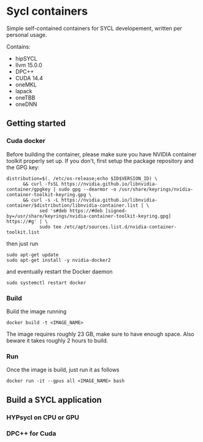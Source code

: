 # Sycl containers

Simple self-contained containers for SYCL developement, written per personal usage.

Contains:
* hipSYCL
* llvm 15.0.0
* DPC++ 
* CUDA 14.4
* oneMKL
* lapack
* oneTBB
* oneDNN

## Getting started

### Cuda docker
Before building the container, please make sure you have NVIDIA container toolkit properly set up. If you don't, first
setup the package repository and the GPG key:

```shell
distribution=$(. /etc/os-release;echo $ID$VERSION_ID) \
      && curl -fsSL https://nvidia.github.io/libnvidia-container/gpgkey | sudo gpg --dearmor -o /usr/share/keyrings/nvidia-container-toolkit-keyring.gpg \
      && curl -s -L https://nvidia.github.io/libnvidia-container/$distribution/libnvidia-container.list | \
            sed 's#deb https://#deb [signed-by=/usr/share/keyrings/nvidia-container-toolkit-keyring.gpg] https://#g' | \
            sudo tee /etc/apt/sources.list.d/nvidia-container-toolkit.list
```

then just run

```shell
sudo apt-get update
sudo apt-get install -y nvidia-docker2
```

and eventually restart the Docker daemon

```shell
sudo systemctl restart docker
```

### Build  

Build the image running

```shell
docker build -t <IMAGE_NAME>
```

The image requires roughly 23 GB, make sure to have enough space. Also beware it takes roughly 2 hours to build.  


### Run

Once the image is build, just run it as follows

```shell
docker run -it --gpus all <IMAGE_NAME> bash
```

## Build a SYCL application
### HYPsycl on CPU or GPU


### DPC++ for Cuda
